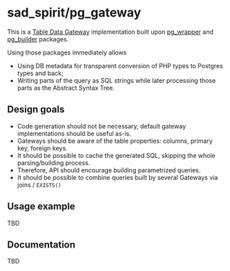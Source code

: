 # sad_spirit/pg_gateway

This is a [Table Data Gateway](https://martinfowler.com/eaaCatalog/tableDataGateway.html) implementation built upon
[pg_wrapper](https://github.com/sad-spirit/pg-wrapper) and [pg_builder](https://github.com/sad-spirit/pg-builder) packages.

Using those packages immediately allows
 * Using DB metadata for transparent conversion of PHP types to Postgres types and back;
 * Writing parts of the query as SQL strings while later processing those parts as the Abstract Syntax Tree.

## Design goals

 * Code generation should not be necessary, default gateway implementations should be useful as-is.
 * Gateways should be aware of the table properties: columns, primary key, foreign keys.
 * It should be possible to cache the generated SQL, skipping the whole parsing/building process.
 * Therefore, API should encourage building parametrized queries.
 * It should be possible to combine queries built by several Gateways via joins / `EXISTS()`

## Usage example

TBD

## Documentation

TBD

